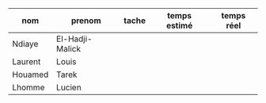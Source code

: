 | nom     | prenom          | tache    | temps estimé | temps réel |
|---------|-----------------|----------|--------------|------------|
| Ndiaye  | El-Hadji-Malick |          |              |            |
| Laurent | Louis           |          |              |            |
| Houamed | Tarek           |          |              |            |
| Lhomme  | Lucien          |          |              |            |
